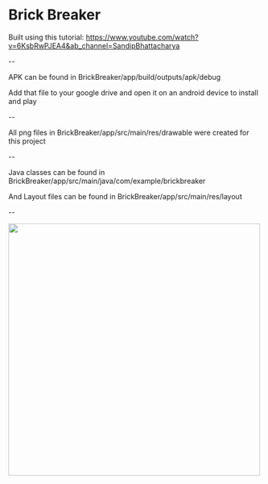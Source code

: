 # Brick Breaker

Built using this tutorial: https://www.youtube.com/watch?v=6KsbRwPJEA4&ab_channel=SandipBhattacharya

--
<br>

APK can be found in BrickBreaker/app/build/outputs/apk/debug

Add that file to your google drive and open it on an android device to install and play

--
<br>

All png files in BrickBreaker/app/src/main/res/drawable were created for this project

--
<br>

Java classes can be found in BrickBreaker/app/src/main/java/com/example/brickbreaker

And Layout files can be found in BrickBreaker/app/src/main/res/layout

--
<br>

<img src="https://github.com/CaraNetzer/BrickBreaker/assets/106983495/9d6e2491-f04b-432b-a4bc-4d6dc80e4266" width="500">

